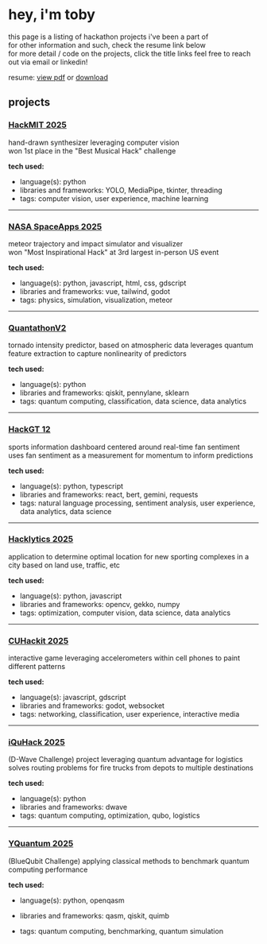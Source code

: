 # hey, i'm toby
this page is a listing of hackathon projects i've been a part of  
for other information and such, check the resume link below  
for more detail / code on the projects, click the title links
feel free to reach out via email or linkedin!

resume: [view pdf](./Toby_Cox_Resume_October_2025.pdf) or [download](./Toby_Cox_Resume_October_2025.pdf?raw=true)

## projects

### [HackMIT 2025](https://github.com/jacobldavis/penano)
hand-drawn synthesizer leveraging computer vision  
won 1st place in the "Best Musical Hack" challenge

**tech used:**
- language(s): python
- libraries and frameworks: YOLO, MediaPipe, tkinter, threading
- tags: computer vision, user experience, machine learning

---

### [NASA SpaceApps 2025](https://github.com/jacobldavis/astroaegis)
meteor trajectory and impact simulator and visualizer  
won "Most Inspirational Hack" at 3rd largest in-person US event

**tech used:**
- language(s): python, javascript, html, css, gdscript
- libraries and frameworks: vue, tailwind, godot
- tags: physics, simulation, visualization, meteor

---

### [QuantathonV2](https://github.com/jacobldavis/SCQuantum-SRNL-Challenge-2025)
tornado intensity predictor, based on atmospheric data
leverages quantum feature extraction to capture nonlinearity of predictors

**tech used:**
- language(s): python
- libraries and frameworks: qiskit, pennylane, sklearn
- tags: quantum computing, classification, data science, data analytics

---

### [HackGT 12](https://github.com/t-s-cox/fanalytics)
sports information dashboard centered around real-time fan sentiment  
uses fan sentiment as a measurement for momentum to inform predictions

**tech used:**
- language(s): python, typescript
- libraries and frameworks: react, bert, gemini, requests
- tags: natural language processing, sentiment analysis, user experience, data analytics, data science

---

### [Hacklytics 2025](https://github.com/LunarSphere/RFKARE)
application to determine optimal location for new sporting complexes in a city based on land use, traffic, etc

**tech used:**
- language(s): python, javascript
- libraries and frameworks: opencv, gekko, numpy
- tags: optimization, computer vision, data science, data analytics

---

### [CUHackit 2025](https://github.com/hazeltorek/vincent-van-gesture)
interactive game leveraging accelerometers within cell phones to paint different patterns

**tech used:**
- language(s): javascript, gdscript
- libraries and frameworks: godot, websocket
- tags: networking, classification, user experience, interactive media

---

### [iQuHack 2025](https://github.com/t-s-cox/iquhack-2025)
(D-Wave Challenge) project leveraging quantum advantage for logistics  
solves routing problems for fire trucks from depots to multiple destinations

**tech used:**
- language(s): python
- libraries and frameworks: dwave
- tags: quantum computing, optimization, qubo, logistics

---

### [YQuantum 2025](https://github.com/hazeltorek/how-did-we-ket-here)
(BlueQubit Challenge) applying classical methods to benchmark quantum computing performance  


**tech used:**
- language(s): python, openqasm
- libraries and frameworks: qasm, qiskit, quimb

- tags: quantum computing, benchmarking, quantum simulation



